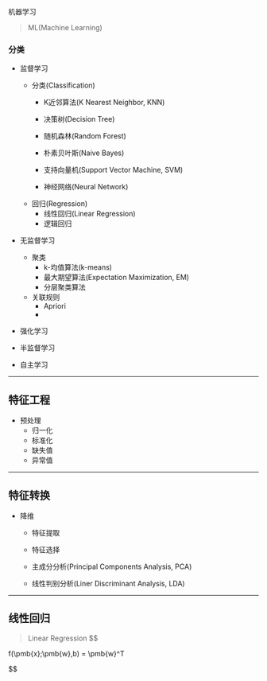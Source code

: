 
机器学习
> ML(Machine Learning)

### 分类
- 监督学习
    - 分类(Classification)
        - K近邻算法(K Nearest Neighbor, KNN)
        - 决策树(Decision Tree)
        - 随机森林(Random Forest)

        - 朴素贝叶斯(Naive Bayes)
        - 支持向量机(Support Vector Machine, SVM)
        - 神经网络(Neural Network)
    - 回归(Regression)
        - 线性回归(Linear Regression)
        - 逻辑回归
    
- 无监督学习
    - 聚类
        - k-均值算法(k-means)
        - 最大期望算法(Expectation Maximization, EM)
        - 分层聚类算法
    - 关联规则
        - Apriori
        - 
- 强化学习
- 半监督学习
- 自主学习






---
## 特征工程

- 预处理
    - 归一化
    - 标准化
    - 缺失值
    - 异常值


---
## 特征转换
- 降维
    - 特征提取
    - 特征选择

    - 主成分分析(Principal Components Analysis, PCA)
    - 线性判别分析(Liner Discriminant Analysis, LDA)




---
## 线性回归
> Linear Regression
$$

f(\pmb{x};\pmb{w},b) = \pmb{w}^T



$$


